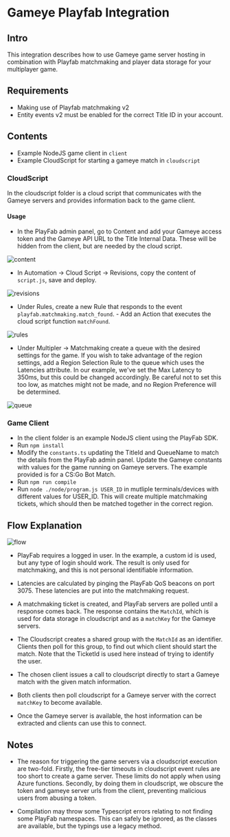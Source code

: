 # Gameye Playfab Integration

## Intro
This integration describes how to use Gameye game server hosting in combination with Playfab matchmaking and player data storage for your multiplayer game.

## Requirements
- Making use of Playfab matchmaking v2
- Entity events v2 must be enabled for the correct Title ID in your account.

## Contents

- Example NodeJS game client in `client`
- Example CloudScript for starting a gameye match in `cloudscript`

### CloudScript

In the cloudscript folder is a cloud script that communicates with the Gameye servers and provides information back to the game client.

#### Usage

- In the PlayFab admin panel, go to Content and add your Gameye access token and the Gameye API URL to the Title Internal Data. These will be hidden from the client, but are needed by the cloud script.

![content](./images/1_content.png "PlayFab content")

- In Automation -> Cloud Script -> Revisions, copy the content of `script.js`, save and deploy.

![revisions](./images/2_revisions.png "PlayFab revisions")

- Under Rules, create a new Rule that responds to the event `playfab.matchmaking.match_found`. - Add an Action that executes the cloud script function `matchFound`.

![rules](./images/3_rules.png "PlayFab rules")

- Under Multipler -> Matchmaking create a queue with the desired settings for the game. If you wish to take advantage of the region settings, add a Region Selection Rule to the queue which uses the Latencies attribute. In our example, we've set the Max Latency to 350ms, but this could be changed accordingly. Be careful not to set this too low, as matches might not be made, and no Region Preference will be determined.

![queue](./images/4_queue.png "PlayFab Matchmaking")

### Game Client

- In the client folder is an example NodeJS client using the PlayFab SDK.
- Run `npm install`
- Modify the `constants.ts` updating the TitleId and QueueName to match the details from the PlayFab admin panel. Update the Gameye constants with values for the game running on Gameye servers. The example provided is for a CS:Go Bot Match.
- Run `npm run compile`
- Run `node ./node/program.js USER_ID` in mutliple terminals/devices with different values for USER_ID. This will create multiple matchmaking tickets, which should then be matched together in the correct region.

## Flow Explanation

![flow](./images/playfab_flow.png "PlayFab Integration flow")

- PlayFab requires a logged in user. In the example, a custom id is used, but any type of login should work. The result is only used for matchmaking, and this is not personal identifiable information.

- Latencies are calculated by pinging the PlayFab QoS beacons on port 3075. These latencies are put into the matchmaking request.

- A matchmaking ticket is created, and PlayFab servers are polled until a response comes back. The response contains the `MatchId`, which is used for data storage in cloudscript and as a `matchKey` for the Gameye servers.

- The Cloudscript creates a shared group with the `MatchId` as an identifier. Clients then poll for this group, to find out which client should start the match. Note that the TicketId is used here instead of trying to identify the user.

- The chosen client issues a call to cloudscript directly to start a Gameye match with the given match information.

- Both clients then poll cloudscript for a Gameye server with the correct `matchKey` to become available.

- Once the Gameye server is available, the host information can be extracted and clients can use this to connect.

## Notes

- The reason for triggering the game servers via a cloudscript execution are two-fold. Firstly, the free-tier timeouts in cloudscript event rules are too short to create a game server. These limits do not apply when using Azure functions. Secondly, by doing them in cloudscript, we obscure the token and gameye server urls from the client, preventing malicious users from abusing a token.

- Compilation may throw some Typescript errors relating to not finding some PlayFab namespaces. This can safely be ignored, as the classes are available, but the typings use a legacy method.
